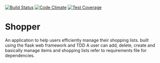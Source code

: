 [![Build Status](https://travis-ci.org/daud1/Shopper.png)](https://travis-ci.org/daud1/Shopper)
[![Code Climate](https://codeclimate.com/github/codeclimate/codeclimate/badges/gpa.svg)](https://codeclimate.com/github/codeclimate/codeclimate)
[![Test Coverage](https://codeclimate.com/github/codeclimate/codeclimate/badges/coverage.svg)](https://codeclimate.com/github/codeclimate/codeclimate/coverage)
# Shopper
An application to help users efficiently manage their shopping lists.
built using the flask web framework and TDD
A user can add, delete, create and basically manage items and shopping lists
refer to requirements file for dependencies.
